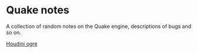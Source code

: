# Quake notes

A collection of random notes on the Quake engine, descriptions of bugs and so
on.

[Houdini ogre](houdini/README.md)

